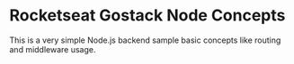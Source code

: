# Rocketseat Gostack Node Concepts
This is a very simple Node.js backend sample basic concepts like routing and middleware usage.
